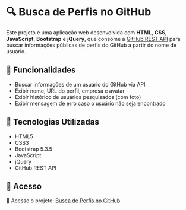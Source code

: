 # 🔍 Busca de Perfis no GitHub

Este projeto é uma aplicação web desenvolvida com **HTML**, **CSS**, **JavaScript**, **Bootstrap** e **jQuery**, que consome a [GitHub REST API](https://docs.github.com/pt/rest/users/users) para buscar informações públicas de perfis do GitHub a partir do nome de usuário.



## 🚀 Funcionalidades

-  Buscar informações de um usuário do GitHub via API
-  Exibir nome, URL do perfil, empresa e avatar
-  Exibir histórico de usuários pesquisados (com foto)
-  Exibir mensagem de erro caso o usuário não seja encontrado




## 🧪 Tecnologias Utilizadas

- HTML5
- CSS3
- Bootstrap 5.3.5
- JavaScript
- jQuery
- GitHub REST API

## 📎 Acesso
🚀 Acesse o projeto: [Busca de Perfis no GitHub](https://vinist021.github.io/Busca_GitHub/) 


